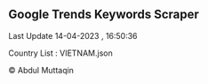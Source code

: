 

## Google Trends Keywords Scraper 
 
Last Update 14-04-2023 , 16:50:36

Country List :
VIETNAM.json



© Abdul Muttaqin 
